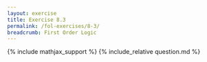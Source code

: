 ```yaml
---
layout: exercise
title: Exercise 8.3
permalink: /fol-exercises/8-3/
breadcrumb: First Order Logic
---
```


{% include mathjax_support %}
{% include_relative question.md %}
